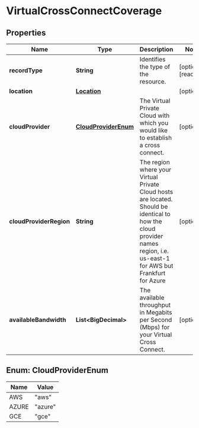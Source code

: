 

# VirtualCrossConnectCoverage


## Properties

| Name | Type | Description | Notes |
|------------ | ------------- | ------------- | -------------|
|**recordType** | **String** | Identifies the type of the resource. |  [optional] [readonly] |
|**location** | [**Location**](Location.md) |  |  [optional] |
|**cloudProvider** | [**CloudProviderEnum**](#CloudProviderEnum) | The Virtual Private Cloud with which you would like to establish a cross connect. |  [optional] |
|**cloudProviderRegion** | **String** | The region where your Virtual Private Cloud hosts are located. Should be identical to how the cloud provider names region, i.e. us-east-1 for AWS but Frankfurt for Azure |  [optional] |
|**availableBandwidth** | **List&lt;BigDecimal&gt;** | The available throughput in Megabits per Second (Mbps) for your Virtual Cross Connect. |  [optional] |



## Enum: CloudProviderEnum

| Name | Value |
|---- | -----|
| AWS | &quot;aws&quot; |
| AZURE | &quot;azure&quot; |
| GCE | &quot;gce&quot; |



